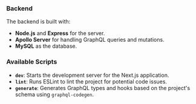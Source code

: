 ### Backend

The backend is built with:

- **Node.js** and **Express** for the server.
- **Apollo Server** for handling GraphQL queries and mutations.
- **MySQL** as the database.

### Available Scripts

- **`dev`**: Starts the development server for the Next.js application.
- **`lint`**: Runs ESLint to lint the project for potential code issues.
- **`generate`**: Generates GraphQL types and hooks based on the project's schema using `graphql-codegen`.
